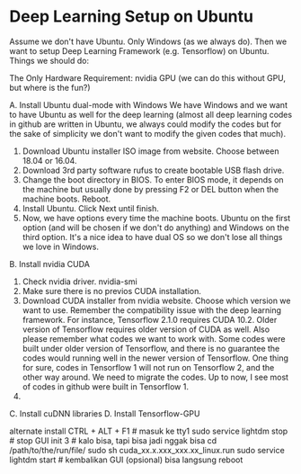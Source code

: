 # Deep Learning Setup on Ubuntu

Assume we don't have Ubuntu. Only Windows (as we always do). Then we want to setup Deep Learning Framework (e.g. Tensorflow) on Ubuntu.
Things we should do:

The Only Hardware Requirement: nvidia GPU (we can do this without GPU, but where is the fun?)

A. Install Ubuntu dual-mode with Windows
We have Windows and we want to have Ubuntu as well for the deep learning (almost all deep learning codes in github are written in Ubuntu, we always could modify the codes but for the sake of simplicity we don't want to modify the given codes that much). 
1. Download Ubuntu installer ISO image from website. Choose between 18.04 or 16.04.
2. Download 3rd party software rufus to create bootable USB flash drive.
3. Change the boot directory in BIOS. To enter BIOS mode, it depends on the machine but usually done by pressing F2 or DEL button when the machine boots. Reboot.
4. Install Ubuntu. Click Next until finish.
5. Now, we have options every time the machine boots. Ubuntu on the first option (and will be chosen if we don't do anything) and Windows on the third option. It's a nice idea to have dual OS so we don't lose all things we love in Windows.

B. Install nvidia CUDA
1. Check nvidia driver. nvidia-smi
2. Make sure there is no previos CUDA installation.
3. Download CUDA installer from nvidia website. Choose which version we want to use. Remember the compatibility issue with the deep learning framework. For instance, Tensorflow 2.1.0 requires CUDA 10.2. Older version of Tensorflow requires older version of CUDA as well. Also please remember what codes we want to work with. Some codes were built under older version of Tensorflow, and there is no guarantee the codes would running well in the newer version of Tensorflow. One thing for sure, codes in Tensorflow 1 will not run on Tensorflow 2, and the other way around. We need to migrate the codes. Up to now, I see most of codes in github were built in Tensorflow 1.   
4. 

C. Install cuDNN libraries
D. Install Tensorflow-GPU


alternate install
CTRL + ALT + F1 # masuk ke tty1
sudo service lightdm stop # stop GUI
init 3 # kalo bisa, tapi bisa jadi nggak bisa
cd /path/to/the/run/file/
sudo sh cuda_xx.x.xxx_xxx.xx_linux.run
sudo service lightdm start # kembalikan GUI (opsional) bisa langsung reboot
